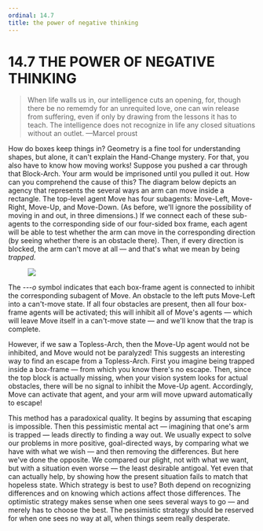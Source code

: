 ```yaml
---
ordinal: 14.7
title: the power of negative thinking
---
```


# 14.7 THE POWER OF NEGATIVE THINKING 

<blockquote> When life walls us in, our intelligence cuts an opening, for, though there be no rememdy for an unrequited love, one can win release from suffering, even if only by drawing from the lessons it has to teach. The intelligence does not recognize in life any closed situations without an outlet. &mdash;Marcel proust </blockquote>
<p>How do boxes keep things in? Geometry is a fine tool for understanding shapes, but alone, it can't explain the Hand-Change mystery. For that, you also have to know how moving works! Suppose you pushed a car through that Block-Arch. Your arm would be imprisoned until you pulled it out. How can you comprehend the cause of this? The diagram below depicts an agency that represents the several ways an arm can move inside a rectangle. The top-level agent Move has four subagents: Move-Left, Move-Right, Move-Up, and Move-Down. (As before, we'll ignore the possibility of moving in and out, in three dimensions.) If we connect each of these sub-agents to the corresponding side of our four-sided box frame, each agent will be able to test whether the arm can move in the corresponding direction (by seeing whether there is an obstacle there). Then, if every direction is blocked, the arm can't move at all &mdash; and that's what we mean by being <em>trapped.</em></p>
<figure><img src="/images/ch14/14-14.png"></img></figure>
<p>The <em>---o</em> symbol indicates that each box-frame agent is connected to inhibit the corresponding subagent of Move. An obstacle to the left puts Move-Left into a can't-move state. If all four obstacles are present, then all four box-frame agents will be activated; this will inhibit all of Move's agents &mdash; which will leave Move itself in a can't-move state &mdash; and we'll know that the trap is complete.</p>
<p>However, if we saw a Topless-Arch, then the Move-Up agent would not be inhibited, and Move would not be paralyzed! This suggests an interesting way to find an escape from a Topless-Arch. First you imagine being trapped inside a box-frame &mdash; from which you know there's no escape. Then, since the top block is actually missing, when your vision system looks for actual obstacles, there will be no signal to inhibit the Move-Up agent. Accordingly, Move can activate that agent, and your arm will move upward automatically to escape!</p>
<p>This method has a paradoxical quality. It begins by assuming that escaping is impossible. Then this pessimistic mental act &mdash; imagining that one's arm is trapped &mdash; leads directly to finding a way out. We usually expect to solve our problems in more positive, goal-directed ways, by comparing what we have with what we wish &mdash; and then removing the differences. But here we've done the opposite. We compared our plight, not with what we want, but with a situation even worse &mdash; the least desirable antigoal. Yet even that can actually help, by showing how the present situation fails to match that hopeless state. Which strategy is best to use? Both depend on recognizing differences and on knowing which actions affect those differences. The optimistic strategy makes sense when one sees several ways to go &mdash; and merely has to choose the best. The pessimistic strategy should be reserved for when one sees no way at all, when things seem really desperate.</p>